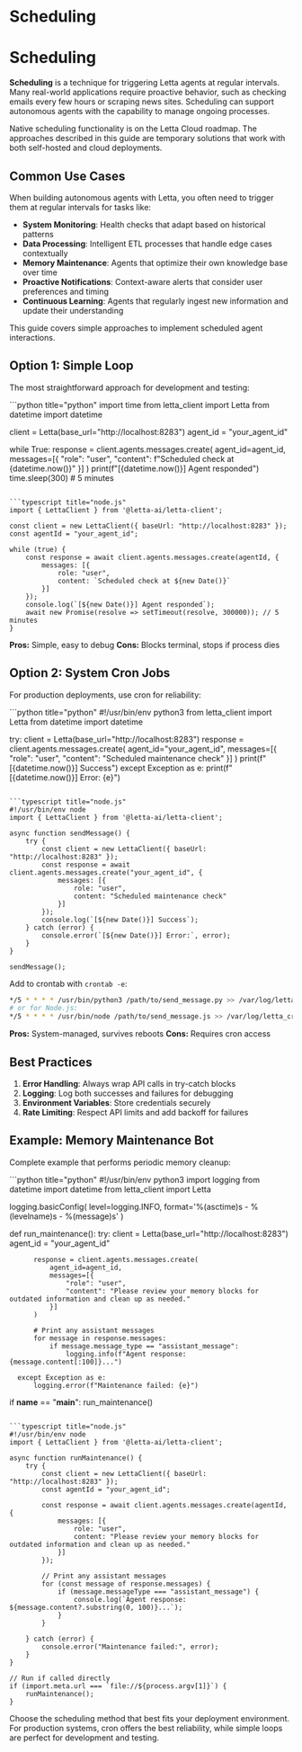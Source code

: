# Scheduling

# Scheduling

**Scheduling** is a technique for triggering Letta agents at regular intervals.
Many real-world applications require proactive behavior, such as checking emails every few hours or scraping news sites.
Scheduling can support autonomous agents with the capability to manage ongoing processes.

<Note>
  Native scheduling functionality is on the Letta Cloud roadmap. The approaches described in this guide are temporary solutions that work with both self-hosted and cloud deployments.
</Note>

## Common Use Cases

When building autonomous agents with Letta, you often need to trigger them at regular intervals for tasks like:

* **System Monitoring**: Health checks that adapt based on historical patterns
* **Data Processing**: Intelligent ETL processes that handle edge cases contextually
* **Memory Maintenance**: Agents that optimize their own knowledge base over time
* **Proactive Notifications**: Context-aware alerts that consider user preferences and timing
* **Continuous Learning**: Agents that regularly ingest new information and update their understanding

This guide covers simple approaches to implement scheduled agent interactions.

## Option 1: Simple Loop

The most straightforward approach for development and testing:

<CodeGroup>
  ```python title="python"
  import time
  from letta_client import Letta
  from datetime import datetime

  client = Letta(base_url="http://localhost:8283")
  agent_id = "your_agent_id"

  while True:
      response = client.agents.messages.create(
          agent_id=agent_id,
          messages=[{
              "role": "user",
              "content": f"Scheduled check at {datetime.now()}"
          }]
      )
      print(f"[{datetime.now()}] Agent responded")
      time.sleep(300)  # 5 minutes
  ```

  ```typescript title="node.js"
  import { LettaClient } from '@letta-ai/letta-client';

  const client = new LettaClient({ baseUrl: "http://localhost:8283" });
  const agentId = "your_agent_id";

  while (true) {
      const response = await client.agents.messages.create(agentId, {
          messages: [{
              role: "user",
              content: `Scheduled check at ${new Date()}`
          }]
      });
      console.log(`[${new Date()}] Agent responded`);
      await new Promise(resolve => setTimeout(resolve, 300000)); // 5 minutes
  }
  ```
</CodeGroup>

**Pros:** Simple, easy to debug
**Cons:** Blocks terminal, stops if process dies

## Option 2: System Cron Jobs

For production deployments, use cron for reliability:

<CodeGroup>
  ```python title="python"
  #!/usr/bin/env python3
  from letta_client import Letta
  from datetime import datetime

  try:
      client = Letta(base_url="http://localhost:8283")
      response = client.agents.messages.create(
          agent_id="your_agent_id",
          messages=[{
              "role": "user",
              "content": "Scheduled maintenance check"
          }]
      )
      print(f"[{datetime.now()}] Success")
  except Exception as e:
      print(f"[{datetime.now()}] Error: {e}")
  ```

  ```typescript title="node.js"
  #!/usr/bin/env node
  import { LettaClient } from '@letta-ai/letta-client';

  async function sendMessage() {
      try {
          const client = new LettaClient({ baseUrl: "http://localhost:8283" });
          const response = await client.agents.messages.create("your_agent_id", {
              messages: [{
                  role: "user",
                  content: "Scheduled maintenance check"
              }]
          });
          console.log(`[${new Date()}] Success`);
      } catch (error) {
          console.error(`[${new Date()}] Error:`, error);
      }
  }

  sendMessage();
  ```
</CodeGroup>

Add to crontab with `crontab -e`:

```bash
*/5 * * * * /usr/bin/python3 /path/to/send_message.py >> /var/log/letta_cron.log 2>&1
# or for Node.js:
*/5 * * * * /usr/bin/node /path/to/send_message.js >> /var/log/letta_cron.log 2>&1
```

**Pros:** System-managed, survives reboots
**Cons:** Requires cron access

## Best Practices

1. **Error Handling**: Always wrap API calls in try-catch blocks
2. **Logging**: Log both successes and failures for debugging
3. **Environment Variables**: Store credentials securely
4. **Rate Limiting**: Respect API limits and add backoff for failures

## Example: Memory Maintenance Bot

Complete example that performs periodic memory cleanup:

<CodeGroup>
  ```python title="python"
  #!/usr/bin/env python3
  import logging
  from datetime import datetime
  from letta_client import Letta

  logging.basicConfig(
      level=logging.INFO,
      format='%(asctime)s - %(levelname)s - %(message)s'
  )

  def run_maintenance():
      try:
          client = Letta(base_url="http://localhost:8283")
          agent_id = "your_agent_id"

          response = client.agents.messages.create(
              agent_id=agent_id,
              messages=[{
                  "role": "user",
                  "content": "Please review your memory blocks for outdated information and clean up as needed."
              }]
          )

          # Print any assistant messages
          for message in response.messages:
              if message.message_type == "assistant_message":
                  logging.info(f"Agent response: {message.content[:100]}...")

      except Exception as e:
          logging.error(f"Maintenance failed: {e}")

  if __name__ == "__main__":
      run_maintenance()
  ```

  ```typescript title="node.js"
  #!/usr/bin/env node
  import { LettaClient } from '@letta-ai/letta-client';

  async function runMaintenance() {
      try {
          const client = new LettaClient({ baseUrl: "http://localhost:8283" });
          const agentId = "your_agent_id";

          const response = await client.agents.messages.create(agentId, {
              messages: [{
                  role: "user",
                  content: "Please review your memory blocks for outdated information and clean up as needed."
              }]
          });

          // Print any assistant messages
          for (const message of response.messages) {
              if (message.messageType === "assistant_message") {
                  console.log(`Agent response: ${message.content?.substring(0, 100)}...`);
              }
          }

      } catch (error) {
          console.error("Maintenance failed:", error);
      }
  }

  // Run if called directly
  if (import.meta.url === `file://${process.argv[1]}`) {
      runMaintenance();
  }
  ```
</CodeGroup>

Choose the scheduling method that best fits your deployment environment. For production systems, cron offers the best reliability, while simple loops are perfect for development and testing.
